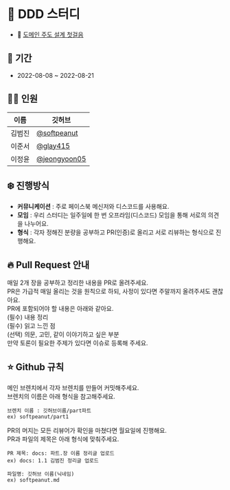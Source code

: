 # 🙊 DDD 스터디
- 📖 [도메인 주도 설계 첫걸음](http://www.yes24.com/Product/Goods/109708596)

## 📆 기간
- 2022-08-08 ~ 2022-08-21

## 🙋‍♂️ 인원
|이름|깃허브|
|--|--|
| 김범진 | [@softpeanut](https://github.com/softpeanut)|
| 이준서 | [@glay415](https://github.com/glay415)|
| 이정윤 | [@jeongyoon05](https://github.com/jeongyoon05)|

## ❄️ 진행방식
- **커뮤니케이션** : 주로 페이스북 메신저와 디스코드를 사용해요.  
- **모임** : 우리 스터디는 일주일에 한 번 오프라임(디스코드) 모임을 통해 서로의 의견을 나누어요.  
- **형식** : 각자 정해진 분량을 공부하고 PR(인증)로 올리고 서로 리뷰하는 형식으로 진행해요.  

## 🔥 Pull Request 안내
매일 2개 장을 공부하고 정리한 내용을 PR로 올려주세요.  
PR은 가급적 매일 올리는 것을 원칙으로 하되, 사정이 있다면 주말까지 올려주셔도 괜찮아요.  
PR에 포함되어야 할 내용은 아래와 같아요.  
(필수) 내용 정리  
(필수) 읽고 느낀 점  
(선택) 의문, 고민, 같이 이야기하고 싶은 부분  
만약 토론이 필요한 주제가 있다면 이슈로 등록해 주세요.  

## ⭐️ Github 규칙
메인 브렌치에서 각자 브렌치를 만들어 커밋해주세요.  
브렌치의 이름은 아래 형식을 참고해주세요.  
```
브렌치 이름 : 깃허브이름/part파트
ex) softpeanut/part1
```
PR의 머지는 모든 리뷰어가 확인을 마쳤다면 월요일에 진행해요.  
PR과 파일의 제목은 아래 형식에 맞춰주세요.  
```
PR 제목: docs: 파트.장 이름 정리글 업로드
ex) docs: 1.1 김범진 정리글 업로드

파일명: 깃허브 이름(닉네임)
ex) softpeanut.md
```

